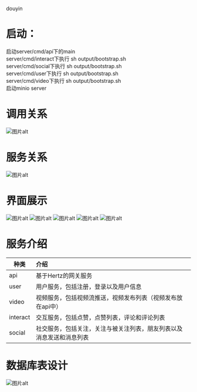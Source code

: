 douyin

# 启动：
启动server/cmd/api下的main  
server/cmd/interact下执行 sh output/bootstrap.sh  
server/cmd/social下执行 sh output/bootstrap.sh  
server/cmd/user下执行 sh output/bootstrap.sh  
server/cmd/video下执行 sh output/bootstrap.sh  
启动minio server  
# 调用关系
![图片alt](https://p6-juejin.byteimg.com/tos-cn-i-k3u1fbpfcp/341beef01d0146a48962bb826f49dbc1~tplv-k3u1fbpfcp-zoom-in-crop-mark:4536:0:0:0.awebp?"调用关系")
# 服务关系
![图片alt](https://p1-juejin.byteimg.com/tos-cn-i-k3u1fbpfcp/4c7037984fa74c71a14e2d8311cb68e8~tplv-k3u1fbpfcp-zoom-in-crop-mark:4536:0:0:0.awebp?)
# 界面展示
![图片alt](https://p9-juejin.byteimg.com/tos-cn-i-k3u1fbpfcp/838953fbd2f9455aba1ea8e8ca4bae16~tplv-k3u1fbpfcp-zoom-in-crop-mark:4536:0:0:0.awebp?)
![图片alt](https://p6-juejin.byteimg.com/tos-cn-i-k3u1fbpfcp/9cc0c0e07cd543d692b503e3aa7bef7a~tplv-k3u1fbpfcp-zoom-in-crop-mark:4536:0:0:0.awebp?)
![图片alt](https://p6-juejin.byteimg.com/tos-cn-i-k3u1fbpfcp/aaa0927a722c46cb8ecdcf51928d1b99~tplv-k3u1fbpfcp-zoom-in-crop-mark:4536:0:0:0.awebp?)
![图片alt](https://p6-juejin.byteimg.com/tos-cn-i-k3u1fbpfcp/f0a923fd9d3d4d83aa8876c356753718~tplv-k3u1fbpfcp-zoom-in-crop-mark:4536:0:0:0.awebp?)
    ![图片alt](https://p3-juejin.byteimg.com/tos-cn-i-k3u1fbpfcp/506552d65a3e4901bcc4af4c28ffb38e~tplv-k3u1fbpfcp-zoom-in-crop-mark:4536:0:0:0.awebp?)  
# 服务介绍
|种类|介绍|  
|---|:---|  
|api|基于Hertz的网关服务|  
|user|用户服务，包括注册，登录以及用户信息|
|video|视频服务，包括视频流推送，视频发布列表（视频发布放在api中）|
|interact|交互服务，包括点赞，点赞列表，评论和评论列表|
|social|社交服务，包括关注，关注与被关注列表，朋友列表以及消息发送和消息列表|  
# 数据库表设计
![图片alt](https://p3-juejin.byteimg.com/tos-cn-i-k3u1fbpfcp/c479d82b643047c29d2108ea05c561aa~tplv-k3u1fbpfcp-zoom-in-crop-mark:4536:0:0:0.awebp?)